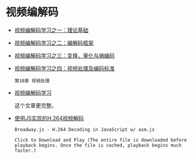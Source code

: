 
# 视频编解码

* [视频编解码学习之一：理论基础](https://www.cnblogs.com/xkfz007/archive/2012/07/28/2613690.html)

* [视频编解码学习之二：编解码框架](https://www.cnblogs.com/xkfz007/archive/2012/07/29/2613824.html)

* [视频编解码学习之三：变换，量化与熵编码 ](https://www.cnblogs.com/xkfz007/archive/2012/07/29/2614250.html)

* [视频编解码学习之四：视频处理及编码标准 ](http://www.cnblogs.com/xkfz007/archive/2012/07/30/2614467.html)

    ```
    第10章 视频处理
    ```

* [视频编解码学习](https://blog.csdn.net/rembass/article/details/17653273)

    这个文章更完整。

* [使用JS实现的H.264视频解码](http://wow.techbrood.com/fiddle/34964)

    ```
    Broadway.js - H.264 Decoding in JavaScript w/ asm.js

    Click to Download and Play (The entire file is downloaded before playback begins. Once the file is cached, playback begins much faster.) 
    ```